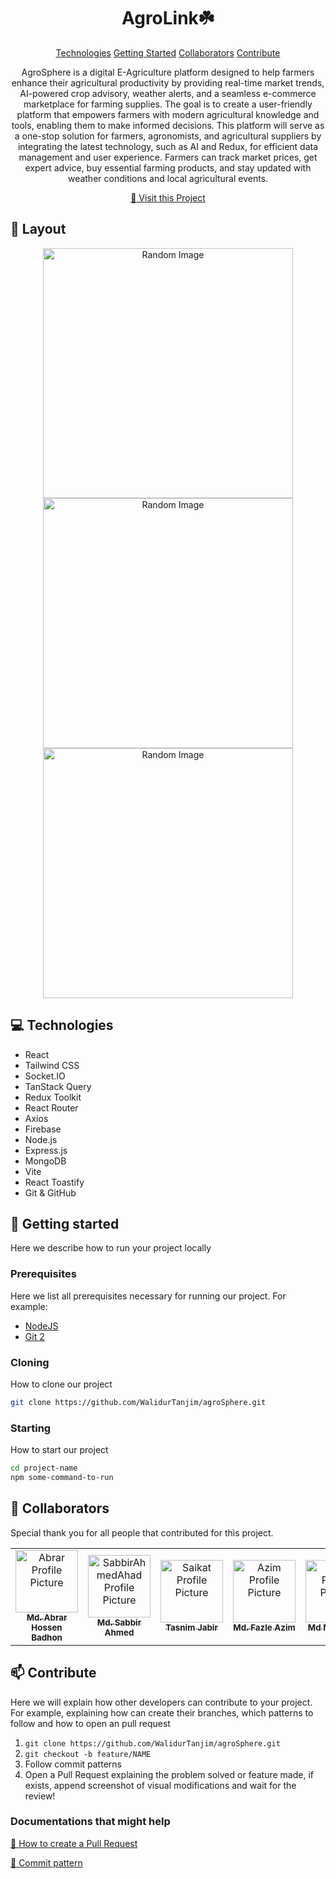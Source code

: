 <h1 align="center" style="font-weight: bold;">AgroLink☘️</h1>

<p align="center">
<a href="#technologies">Technologies</a>
<a href="#started">Getting Started</a>
<a href="#colab">Collaborators</a>
<a href="#contribute">Contribute</a> 
</p>

<p align="center">AgroSphere is a digital E-Agriculture platform designed to help farmers enhance their agricultural productivity by providing real-time market trends, AI-powered crop advisory, weather alerts, and a seamless e-commerce marketplace for farming supplies. The goal is to create a user-friendly platform that empowers farmers with modern agricultural knowledge and tools, enabling them to make informed decisions. This platform will serve as a one-stop solution for farmers, agronomists, and agricultural suppliers by integrating the latest technology, such as AI and Redux, for efficient data management and user experience. Farmers can track market prices, get expert advice, buy essential farming products, and stay updated with weather conditions and local agricultural events.</p>

<p align="center">
<a href="https://agrosphere-4564a.web.app/">📱 Visit this Project</a>
</p>

<h2 id="layout">🎨 Layout</h2>

<p align="center">

<img src="https://i.postimg.cc/DmkBLfs7/Screenshot-2025-04-30-211225.png" alt="Random Image" width="400px">
<img src="https://i.postimg.cc/qqjvCqW3/Screenshot-2025-04-30-205938.png" alt="Random Image" width="400px">
<img src="https://i.postimg.cc/PxdHzhWz/Screenshot-2025-04-30-210818.png" alt="Random Image" width="400px">
</p>

<h2 id="technologies">💻 Technologies</h2>

- React
- Tailwind CSS
- Socket.IO
- TanStack Query
- Redux Toolkit
- React Router
- Axios
- Firebase
- Node.js
- Express.js
- MongoDB
- Vite
- React Toastify
- Git & GitHub

<h2 id="started">🚀 Getting started</h2>

Here we describe how to run your project locally

<h3>Prerequisites</h3>

Here we list all prerequisites necessary for running our project. For example:

- [NodeJS](https://github.com/)
- [Git 2](https://github.com)

<h3>Cloning</h3>

How to clone our project

```bash
git clone https://github.com/WalidurTanjim/agroSphere.git
```

<h3>Starting</h3>

How to start our project

```bash
cd project-name
npm some-command-to-run
```

<h2 id="colab">🤝 Collaborators</h2>

<p>Special thank you for all people that contributed for this project.</p>
<table>
<tr>

<td align="center">
<a href="https://github.com/im-AbrarHossen">
<img src="https://avatars.githubusercontent.com/u/141876643?v=4" width="100px;" alt="Abrar Profile Picture"/><br>
<sub>
<b>Md. Abrar Hossen Badhon</b>
</sub>
</a>
</td>

<td align="center">
<a href="https://github.com/SabbirAhmedAhad">
<img src="https://avatars.githubusercontent.com/u/148763546?v=4" width="100px;" alt="SabbirAhmedAhad Profile Picture"/><br>
<sub>
<b>Md. Sabbir Ahmed</b>
</sub>
</a>
</td>

<td align="center">
<a href="https://github.com/tasnimjabir">
<img src="https://avatars.githubusercontent.com/u/217354360?v=4" width="100px;" alt="Saikat Profile Picture"/><br>
<sub>
<b>Tasnim Jabir</b>
</sub>
</a>
</td>

<td align="center">
<a href="https://github.com/azim622">
<img src="https://avatars.githubusercontent.com/u/155179920?v=4" width="100px;" alt="Azim Profile Picture"/><br>
<sub>
<b>Md. Fazle Azim</b>
</sub>
</a>
</td>

<td align="center">
<a href="https://github.com/Md-Mueid-Mia">
<img src="https://avatars.githubusercontent.com/u/170161843?v=4" width="100px;" alt="Mueid Profile Picture"/><br>
<sub>
<b>Md Mueid Mia</b>
</sub>
</a>
</td>

</tr>
</table>

<h2 id="contribute">📫 Contribute</h2>

Here we will explain how other developers can contribute to your project. For example, explaining how can create their branches, which patterns to follow and how to open an pull request

1. `git clone https://github.com/WalidurTanjim/agroSphere.git`
2. `git checkout -b feature/NAME`
3. Follow commit patterns
4. Open a Pull Request explaining the problem solved or feature made, if exists, append screenshot of visual modifications and wait for the review!

<h3>Documentations that might help</h3>

[📝 How to create a Pull Request](https://www.atlassian.com/br/git/tutorials/making-a-pull-request)

[💾 Commit pattern](https://gist.github.com/joshbuchea/6f47e86d2510bce28f8e7f42ae84c716)
